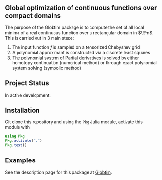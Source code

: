 ## Global optimization of continuous functions over compact domains

The purpose of the Globtim package is to compute the set of all local minima of a real continuous function over a rectangular domain in $\R^n$. This is carried out in 3 main steps:


1. The input function $f$ is sampled on a tensorized Chebyshev grid
2. A polynomial approximant is constructed via a discrete least squares
3. The polynomial system of Partial derivatives is solved by either homotopy continuation (numerical  method) or through exact polynomial system solving (symbolic method)

## Project Status

In active development.

## Installation

Git clone this repository and using the `Pkg` Julia module,  activate this module with

```julia
using Pkg 
Pkg.activate(".")
Pkg.test()
```

## Examples

See the description page for this package at [Globtim](https://gescholt.github.io/globtim).